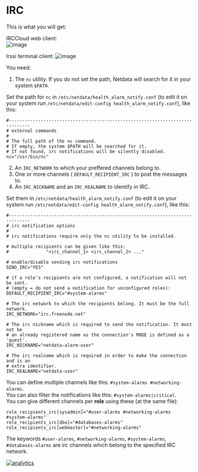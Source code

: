 <!--
title: "Send alarm notifications to IRC"
description: "Send warning and critical alarm notifications to IRC channels to help you monitor the health and performance of your nodes and infrastructure."
sidebar_label: "IRC"
custom_edit_url: https://github.com/netdata/netdata/edit/master/health/notifications/irc/README.md
-->

# IRC

This is what you will get:

IRCCloud web client:\
![image](https://user-images.githubusercontent.com/31221999/36793487-3735673e-1ca6-11e8-8880-d1d8b6cd3bc0.png)

Irssi terminal client:
![image](https://user-images.githubusercontent.com/31221999/36793486-3713ada6-1ca6-11e8-8c12-70d956ad801e.png)

You need:

1.  The `nc` utility. If you do not set the path, Netdata will search for it in your system `$PATH`.

Set the path for `nc` in `/etc/netdata/health_alarm_notify.conf` (to edit it on your system run `/etc/netdata/edit-config health_alarm_notify.conf`), like this:

```
#------------------------------------------------------------------------------
# external commands
#
# The full path of the nc command.
# If empty, the system $PATH will be searched for it.
# If not found, irc notifications will be silently disabled.
nc="/usr/bin/nc"
```

2.  Αn `IRC_NETWORK` to which your preffered channels belong to.   
3.  One or more channels ( `DEFAULT_RECIPIENT_IRC` ) to post the messages to.   
4.  An `IRC_NICKNAME` and an `IRC_REALNAME` to identify in IRC.   

Set them in `/etc/netdata/health_alarm_notify.conf` (to edit it on your system run `/etc/netdata/edit-config health_alarm_notify.conf`), like this:

```
#------------------------------------------------------------------------------
# irc notification options
#
# irc notifications require only the nc utility to be installed. 

# multiple recipients can be given like this:
#              "<irc_channel_1> <irc_channel_2> ..."

# enable/disable sending irc notifications
SEND_IRC="YES"

# if a role's recipients are not configured, a notification will not be sent.
# (empty = do not send a notification for unconfigured roles):
DEFAULT_RECIPIENT_IRC="#system-alarms"

# The irc network to which the recipients belong. It must be the full network.
IRC_NETWORK="irc.freenode.net"

# The irc nickname which is required to send the notification. It must not be 
# an already registered name as the connection's MODE is defined as a 'guest'.
IRC_NICKNAME="netdata-alarm-user"

# The irc realname which is required in order to make the connection and is an
# extra identifier.
IRC_REALNAME="netdata-user"
```

You can define multiple channels like this: `#system-alarms #networking-alarms`.\
You can also filter the notifications like this: `#system-alarms|critical`.\
You can give different channels per **role** using these (at the same file):  

```
role_recipients_irc[sysadmin]="#user-alarms #networking-alarms #system-alarms"
role_recipients_irc[dba]="#databases-alarms"
role_recipients_irc[webmaster]="#networking-alarms"
```

The keywords `#user-alarms`, `#networking-alarms`, `#system-alarms`, `#databases-alarms` are irc channels which belong to the specified IRC network.

[![analytics](https://www.google-analytics.com/collect?v=1&aip=1&t=pageview&_s=1&ds=github&dr=https%3A%2F%2Fgithub.com%2Fnetdata%2Fnetdata&dl=https%3A%2F%2Fmy-netdata.io%2Fgithub%2Fhealth%2Fnotifications%2Firc%2FREADME&_u=MAC~&cid=5792dfd7-8dc4-476b-af31-da2fdb9f93d2&tid=UA-64295674-3)](<>)
